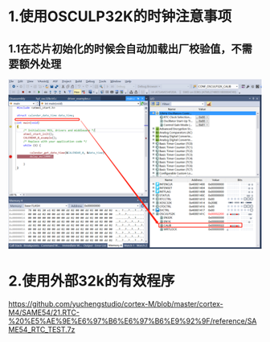 # 1.使用OSCULP32K的时钟注意事项
## 1.1在芯片初始化的时候会自动加载出厂校验值，不需要额外处理
![image](https://github.com/yuchengstudio/cortex-M/blob/master/cortex-M4/SAME54/21.RTC-%20%E5%AE%9E%E6%97%B6%E6%97%B6%E9%92%9F/reference/OSCULP32K_calibration.png)


# 2.使用外部32k的有效程序
https://github.com/yuchengstudio/cortex-M/blob/master/cortex-M4/SAME54/21.RTC-%20%E5%AE%9E%E6%97%B6%E6%97%B6%E9%92%9F/reference/SAME54_RTC_TEST.7z
